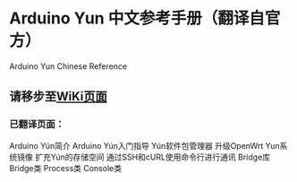 # Arduino Yun 中文参考手册（翻译自官方）
Arduino Yun Chinese Reference
## 请移步至[WiKi页面](https://github.com/ZuChen93/Arduino-Yun-Reference-CN/wiki)
### 已翻译页面：
Arduino Yún简介
Arduino Yún入门指导
Yún软件包管理器
升级OpenWrt Yun系统镜像
扩充Yún的存储空间
通过SSH和cURL使用命令行进行通讯
Bridge库
Bridge类
Process类
Console类
